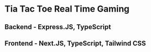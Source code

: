 # Tia Tac Toe Real Time Gaming

## Backend - Express.JS, TypeScript

## Frontend - Next.JS, TypeScript, Tailwind CSS
